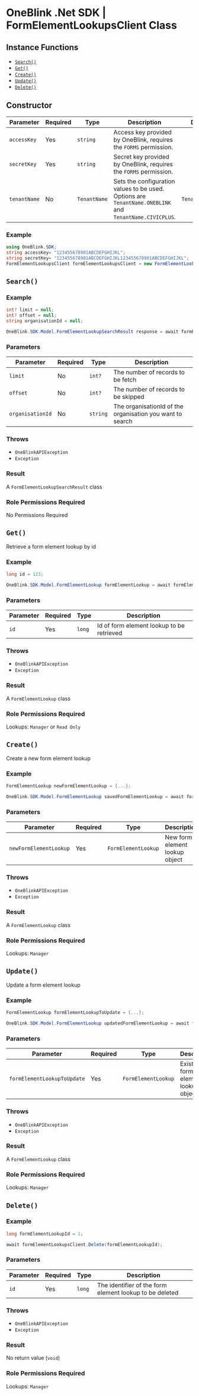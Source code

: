 # OneBlink .Net SDK | FormElementLookupsClient Class

## Instance Functions

- [`Search()`](#search)
- [`Get()`](#get)
- [`Create()`](#create)
- [`Update()`](#update)
- [`Delete()`](#delete)

## Constructor

| Parameter    | Required | Type         | Description                                                                                             | Default Value         |
| ------------ | -------- | ------------ | ------------------------------------------------------------------------------------------------------- | --------------------- |
| `accessKey`  | Yes      | `string`     | Access key provided by OneBlink, requires the `FORMS` permission.                                       |                       |
| `secretKey`  | Yes      | `string`     | Secret key provided by OneBlink, requires the `FORMS` permission.                                       |                       |
| `tenantName` | No       | `TenantName` | Sets the configuration values to be used. Options are `TenantName.ONEBLINK` and `TenantName.CIVICPLUS`. | `TenantName.ONEBLINK` |

### Example

```c#
using OneBlink.SDK;
string accessKey= "123455678901ABCDEFGHIJKL";
string secretKey= "123455678901ABCDEFGHIJKL123455678901ABCDEFGHIJKL";
FormElementLookupsClient formElementLookupsClient = new FormElementLookupsClient(accessKey, secretKey);
```

## `Search()`

### Example

```c#
int? limit = null;
int? offset = null;
string organisationId = null;

OneBlink.SDK.Model.FormElementLookupSearchResult response = await formElementLookupsClient.Search(limit, offset, organisationId);
```

### Parameters

| Parameter        | Required | Type     | Description                                               |
| ---------------- | -------- | -------- | --------------------------------------------------------- |
| `limit`          | No       | `int?`   | The number of records to be fetch                         |
| `offset`         | No       | `int?`   | The number of records to be skipped                       |
| `organisationId` | No       | `string` | The organisationId of the organisation you want to search |

### Throws

- `OneBlinkAPIException`
- `Exception`

### Result

A `FormElementLookupSearchResult` class

### Role Permissions Required

No Permissions Required

## `Get()`

Retrieve a form element lookup by id

### Example

```c#
long id = 123;

OneBlink.SDK.Model.FormElementLookup formElementLookup = await formElementLookupsClient.Get(id);
```

### Parameters

| Parameter | Required | Type   | Description                               |
| --------- | -------- | ------ | ----------------------------------------- |
| `id`      | Yes      | `long` | Id of form element lookup to be retrieved |

### Throws

- `OneBlinkAPIException`
- `Exception`

### Result

A `FormElementLookup` class

### Role Permissions Required

Lookups: `Manager` or `Read Only`

## `Create()`

Create a new form element lookup

### Example

```c#
FormElementLookup newFormElementLookup = {...};

OneBlink.SDK.Model.FormElementLookup savedFormElementLookup = await formElementLookupsClient.Create(newFormElementLookup);
```

### Parameters

| Parameter              | Required | Type                | Description                    |
| ---------------------- | -------- | ------------------- | ------------------------------ |
| `newFormElementLookup` | Yes      | `FormElementLookup` | New form element lookup object |

### Throws

- `OneBlinkAPIException`
- `Exception`

### Result

A `FormElementLookup` class

### Role Permissions Required

Lookups: `Manager`

## `Update()`

Update a form element lookup

### Example

```c#
FormElementLookup formElementLookupToUpdate = {...};

OneBlink.SDK.Model.FormElementLookup updatedFormElementLookup = await formElementLookupsClient.Update(formElementLookupToUpdate);
```

### Parameters

| Parameter                   | Required | Type                | Description                         |
| --------------------------- | -------- | ------------------- | ----------------------------------- |
| `formElementLookupToUpdate` | Yes      | `FormElementLookup` | Existing form element lookup object |

### Throws

- `OneBlinkAPIException`
- `Exception`

### Result

A `FormElementLookup` class

### Role Permissions Required

Lookups: `Manager`

## `Delete()`

### Example

```c#
long formElementLookupId = 1;

await formElementLookupsClient.Delete(formElementLookupId);
```

### Parameters

| Parameter | Required | Type   | Description                                             |
| --------- | -------- | ------ | ------------------------------------------------------- |
| `id`      | Yes      | `long` | The identifier of the form element lookup to be deleted |

### Throws

- `OneBlinkAPIException`
- `Exception`

### Result

No return value (`void`)

### Role Permissions Required

Lookups: `Manager`
